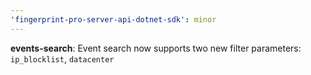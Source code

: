 ```yaml
---
'fingerprint-pro-server-api-dotnet-sdk': minor
---
```


**events-search**: Event search now supports two new filter parameters: `ip_blocklist`, `datacenter`
